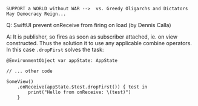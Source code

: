 ```
SUPPORT a WORLD without WAR -->  vs. Greedy Oligarchs and Dictators
May Democracy Reign... 
```

Q: SwiftUI prevent onReceive from firing on load (by Dennis Calla)

A: It is publisher, so fires as soon as subscriber attached, ie. on view constructed. Thus the solution it to use any applicable 
combine operators. In this case `.dropFirst` solves the task:
     
    @EnvironmentObject var appState: AppState

    // ... other code

    SomeView()
        .onReceive(appState.$test.dropFirst()) { test in
            print("Hello from onReceive: \(test)")
        }
